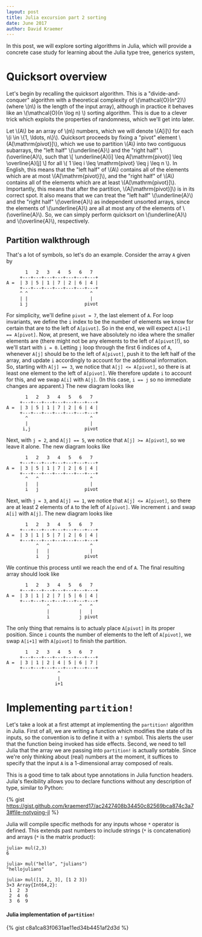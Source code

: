 ```yaml
---
layout: post
title: Julia excursion part 2 sorting
date: June 2017 
author: David Kraemer
---
```


In this post, we will explore sorting algorithms in Julia, which will provide a
concrete case study for learning about the Julia type tree, generics system,


# Quicksort overview

Let's begin by recalling the quicksort algorithm. This is a
"divide-and-conquer" algorithm with a theoretical complexity of
\\(\mathcal{O}(n^2)\\) (where \\(n\\) is the length of the input array),
although in practice it behaves like an \\(\mathcal{O}(n \log n) \\) sorting
algorithm. This is due to a clever trick which exploits the properties of
randomness, which we'll get into later.

Let \\(A\\) be an array of \\(n\\) numbers, which we will denote \\(A[i]\\)
for each \\(i \in \\{1, \ldots, n\\}\\). Quicksort proceeds by fixing a "pivot"
element \\(A[\mathrm{pivot}]\\), which we use to partition \\(A\\) into two
contiguous subarrays, the "left half" \\(\underline{A}\\) and the "right half"
\\(\overline{A}\\), such that
\\[
    \underline{A}[i] \leq A[\mathrm{pivot}] \leq \overline{A}[j]
\\]
for all \\( 1 \leq i \leq \mathrm{pivot} \leq j \leq n \\). In English, this
means that the "left half" of \\(A\\) contains all of the elements which are at
most \\(A[\mathrm{pivot}]\\), and the "right half" of \\(A\\) contains all of
the elements which are at least \\(A[\mathrm{pivot}]\\). Importantly, this
means that after the partition, \\(A[\mathrm{pivot}]\\) is in its correct spot.
It also means that we can treat the "left half" \\(\underline{A}\\) and the
"right half" \\(\overline{A}\\) as independent unsorted arrays, since the
elements of \\(\underline{A}\\) are all at most any of the elements of
\\(\overline{A}\\). So, we can simply perform quicksort on \\(\underline{A}\\)
and \\(\overline{A}\\), respectively. 

## Partition walkthrough

That's a lot of symbols, so let's do an example. Consider the array `A` given
by

```
       1   2   3   4   5   6   7
     +---+---+---+---+---+---+---+
A =  | 3 | 5 | 1 | 7 | 2 | 6 | 4 |
     +---+---+---+---+---+---+---+
     ^ ^                       ^
     | |                       |
     i j                     pivot
```

For simplicity, we'll define `pivot = 7`, the last element of `A`. For loop
invariants, we define the `i` index to be the number of elements we know for
certain that are to the left of `A[pivot]`. So in the end, we will expect
`A[i+1] == A[pivot]`. Now, at present, we have absolutely no idea where the
smaller elements are (there might not be any elements to the left of
`A[pivot]`!), so we'll start with `i = 0`. Letting `j` loop through the first 6
indices of `A`, whenever `A[j]` should be to the left of `A[pivot]`, push it to
the left half of the array, and update `i` accordingly to account for the
additional information. So, starting with `A[j] == 3`, we notice that `A[j] <=
A[pivot]`, so there is at least one element to the left of `A[pivot]`. We
therefore update `i` to account for this, and we swap `A[i]` with `A[j]`. (In
this case, `i == j` so no immediate changes are apparent.) The new diagram
looks like

```
       1   2   3   4   5   6   7
     +---+---+---+---+---+---+---+
A =  | 3 | 5 | 1 | 7 | 2 | 6 | 4 |
     +---+---+---+---+---+---+---+
       ^                       ^
       |                       |
      i,j                    pivot
```

Next, with `j = 2`, and `A[j] == 5`, we notice that `A[j] >= A[pivot]`, so we
leave it alone. The new diagram looks like

```
       1   2   3   4   5   6   7
     +---+---+---+---+---+---+---+
A =  | 3 | 5 | 1 | 7 | 2 | 6 | 4 |
     +---+---+---+---+---+---+---+
       ^   ^                   ^
       |   |                   |
       i   j                 pivot
```

Next, with `j = 3`, and `A[j] == 1`, we notice that `A[j] <= A[pivot]`, so
there are at least 2 elements of `A` to the left of `A[pivot]`. We increment
`i` and swap `A[i]` with `A[j]`. The new diagram looks like

```
       1   2   3   4   5   6   7
     +---+---+---+---+---+---+---+
A =  | 3 | 1 | 5 | 7 | 2 | 6 | 4 |
     +---+---+---+---+---+---+---+
           ^   ^               ^
           |   |               |
           i   j             pivot
```

We continue this process until we reach the end of `A`. The final resulting
array should look like

```
       1   2   3   4   5   6   7
     +---+---+---+---+---+---+---+
A =  | 3 | 1 | 2 | 7 | 5 | 6 | 4 |
     +---+---+---+---+---+---+---+
               ^           ^   ^
               |           |   |
               i           j pivot
```

The only thing that remains is to actualy place `A[pivot]` in its proper
position. Since `i` counts the number of elements to the left of `A[pivot]`, we swap
`A[i+1]` with `A[pivot]` to finish the partition.

```
       1   2   3   4   5   6   7
     +---+---+---+---+---+---+---+
A =  | 3 | 1 | 2 | 4 | 5 | 6 | 7 |
     +---+---+---+---+---+---+---+
                   ^   
                   |   
                  i+1   
```

# Implementing `partition!` 

Let's take a look at a first attempt at implementing the `partition!` algorithm
in Julia. First of all, we are writing a function which modifies the state of
its inputs, so the convention is to define it with a `!` symbol. This alerts
the user that the function being invoked has side effects. Second, we need to
tell Julia that the array we are passing into `partition!` is actually
sortable. Since we're only thinking about (real) numbers at the moment, it
suffices to specify that the input `A` is a 1-dimensional array composed of
reals. 

This is a good time to talk about type annotations in Julia function headers.
Julia's flexibility allows you to declare functions without any description of
type, similar to Python:

{% gist https://gist.github.com/kraemerd17/ac2427408b34450c82569bca874c3a73#file-notyping-jl %}

Julia will compile specific methods for any inputs whose `*` operator is
defined. This extends past numbers to include strings (`*` is concatenation)
and arrays (`*` is the matrix product):

```
julia> mul(2,3)
6

julia> mul("hello", "julians")
"hellojulians"

julia> mul([1, 2, 3], [1 2 3])
3×3 Array{Int64,2}:
 1  2  3
 2  4  6
 3  6  9
```



#### Julia implementation of `partition!`
{% gist c8a1ca83f0631ae11ed34b4451af2d3d %}

